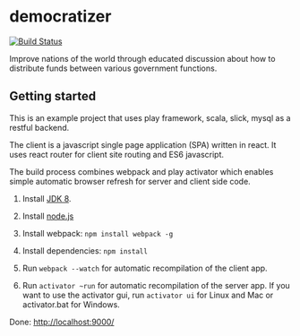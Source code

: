 democratizer
============
[![Build Status](https://travis-ci.org/nemoo/democratizer.svg?branch=master)](https://travis-ci.org/nemoo/democratizer)

Improve nations of the world through educated discussion about how to distribute funds between various government functions.

Getting started
------------
This is an example project that uses play framework, scala, slick, mysql as a restful backend.

The client is a javascript single page application (SPA) written in react. It uses react router for client site routing and ES6 javascript.

The build process combines webpack and play activator which enables simple automatic browser refresh for server and client side code.

1. Install [JDK 8](http://www.oracle.com/technetwork/java/javase/downloads/index.html).

2. Install [node.js](https://nodejs.org/)

3. Install webpack: `npm install webpack -g`

3. Install dependencies: `npm install`

4. Run `webpack --watch` for automatic recompilation of the client app. 

5. Run `activator ~run` for automatic recompilation of the server app. If you want to use the activator gui, run `activator ui` for Linux and Mac or activator.bat for Windows.
    
Done: [http://localhost:9000/](http://localhost:9000/)
